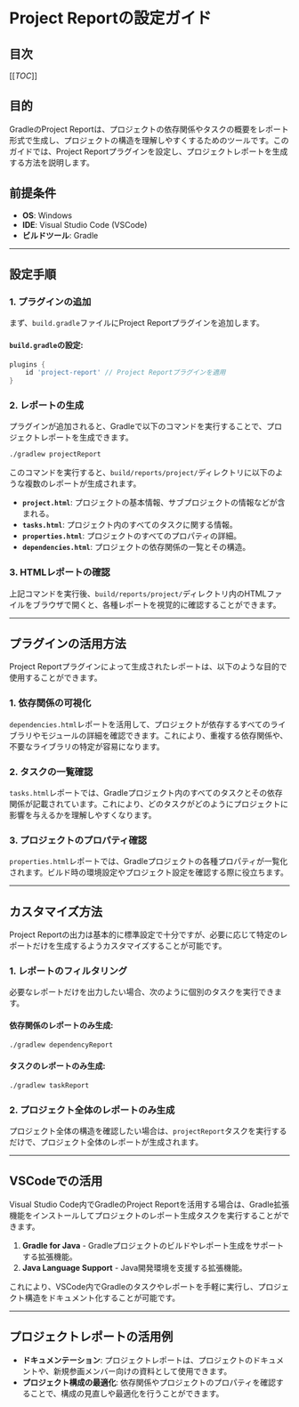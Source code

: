 # Project Reportの設定ガイド

## 目次
[[_TOC_]]

## 目的
GradleのProject Reportは、プロジェクトの依存関係やタスクの概要をレポート形式で生成し、プロジェクトの構造を理解しやすくするためのツールです。このガイドでは、Project Reportプラグインを設定し、プロジェクトレポートを生成する方法を説明します。

## 前提条件
- **OS**: Windows
- **IDE**: Visual Studio Code (VSCode)
- **ビルドツール**: Gradle

---

## 設定手順

### 1. プラグインの追加
まず、`build.gradle`ファイルにProject Reportプラグインを追加します。

#### `build.gradle`の設定:
```gradle
plugins {
    id 'project-report' // Project Reportプラグインを適用
}
```

### 2. レポートの生成
プラグインが追加されると、Gradleで以下のコマンドを実行することで、プロジェクトレポートを生成できます。

```bash
./gradlew projectReport
```

このコマンドを実行すると、`build/reports/project/`ディレクトリに以下のような複数のレポートが生成されます。

- **`project.html`**: プロジェクトの基本情報、サブプロジェクトの情報などが含まれる。
- **`tasks.html`**: プロジェクト内のすべてのタスクに関する情報。
- **`properties.html`**: プロジェクトのすべてのプロパティの詳細。
- **`dependencies.html`**: プロジェクトの依存関係の一覧とその構造。

### 3. HTMLレポートの確認
上記コマンドを実行後、`build/reports/project/`ディレクトリ内のHTMLファイルをブラウザで開くと、各種レポートを視覚的に確認することができます。

---

## プラグインの活用方法

Project Reportプラグインによって生成されたレポートは、以下のような目的で使用することができます。

### 1. **依存関係の可視化**
`dependencies.html`レポートを活用して、プロジェクトが依存するすべてのライブラリやモジュールの詳細を確認できます。これにより、重複する依存関係や、不要なライブラリの特定が容易になります。

### 2. **タスクの一覧確認**
`tasks.html`レポートでは、Gradleプロジェクト内のすべてのタスクとその依存関係が記載されています。これにより、どのタスクがどのようにプロジェクトに影響を与えるかを理解しやすくなります。

### 3. **プロジェクトのプロパティ確認**
`properties.html`レポートでは、Gradleプロジェクトの各種プロパティが一覧化されます。ビルド時の環境設定やプロジェクト設定を確認する際に役立ちます。

---

## カスタマイズ方法

Project Reportの出力は基本的に標準設定で十分ですが、必要に応じて特定のレポートだけを生成するようカスタマイズすることが可能です。

### 1. レポートのフィルタリング
必要なレポートだけを出力したい場合、次のように個別のタスクを実行できます。

#### 依存関係のレポートのみ生成:
```bash
./gradlew dependencyReport
```

#### タスクのレポートのみ生成:
```bash
./gradlew taskReport
```

### 2. プロジェクト全体のレポートのみ生成
プロジェクト全体の構造を確認したい場合は、`projectReport`タスクを実行するだけで、プロジェクト全体のレポートが生成されます。

---

## VSCodeでの活用

Visual Studio Code内でGradleのProject Reportを活用する場合は、Gradle拡張機能をインストールしてプロジェクトのレポート生成タスクを実行することができます。

1. **Gradle for Java** - Gradleプロジェクトのビルドやレポート生成をサポートする拡張機能。
2. **Java Language Support** - Java開発環境を支援する拡張機能。

これにより、VSCode内でGradleのタスクやレポートを手軽に実行し、プロジェクト構造をドキュメント化することが可能です。

---

## プロジェクトレポートの活用例

- **ドキュメンテーション**: プロジェクトレポートは、プロジェクトのドキュメントや、新規参画メンバー向けの資料として使用できます。
- **プロジェクト構成の最適化**: 依存関係やプロジェクトのプロパティを確認することで、構成の見直しや最適化を行うことができます。
